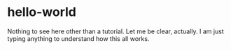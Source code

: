 # hello-world
Nothing to see here other than a tutorial.
Let me be clear, actually.  I am just typing anything to understand how this all works.

